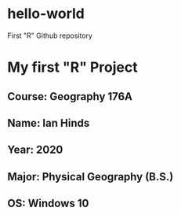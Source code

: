 # hello-world
First "R" Github repository
# My first "R" Project
## **Course**: Geography 176A
## **Name**: Ian Hinds
## **Year**: 2020
## **Major**: Physical Geography (B.S.)
## **OS**: Windows 10
